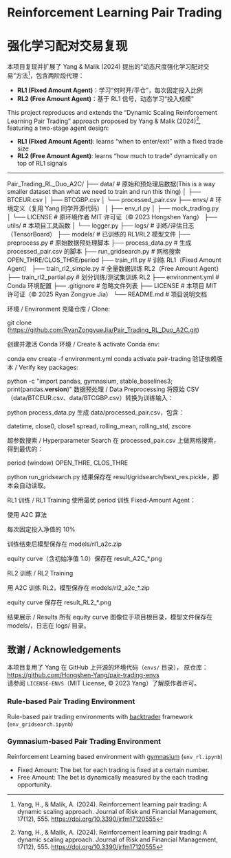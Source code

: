 # Reinforcement Learning Pair Trading
# 强化学习配对交易复现  

本项目复现并扩展了 Yang & Malik (2024) 提出的“动态尺度强化学习配对交易”方法[^1]，包含两阶段代理：  
- **RL1 (Fixed Amount Agent)**：学习“何时开/平仓”，每次固定投入比例  
- **RL2 (Free Amount Agent)**：基于 RL1 信号，动态学习“投入规模”  

This project reproduces and extends the “Dynamic Scaling Reinforcement Learning Pair Trading” approach proposed by Yang & Malik (2024)[^1], featuring a two-stage agent design:  
- **RL1 (Fixed Amount Agent)**: learns “when to enter/exit” with a fixed trade size  
- **RL2 (Free Amount Agent)**: learns “how much to trade” dynamically on top of RL1 signals  

---
Pair_Trading_RL_Duo_A2C/
├── data/                         # 原始和预处理后数据(This is a way smaller dataset than what we need to train and run this thing)
│   ├── BTCEUR.csv
│   ├── BTCGBP.csv
│   └── processed_pair.csv
├── envs/                         # 环境定义（复用 Yang 同学开源代码）
│   ├── env_rl.py
│   ├── mock_trading.py
│   └── LICENSE                   # 原环境作者 MIT 许可证（© 2023 Hongshen Yang）
├── utils/                        # 本项目工具函数
│   └── logger.py
├── logs/                         # 训练/评估日志（TensorBoard）
├── models/                       # 已训练的 RL1/RL2 模型文件
├── preprocess.py                 # 原始数据预处理脚本
├── process_data.py               # 生成 processed_pair.csv 的脚本
├── run_gridsearch.py             # 网格搜索 OPEN_THRE/CLOS_THRE/period
├── train_rl1.py                  # 训练 RL1（Fixed Amount Agent）
├── train_rl2_simple.py           # 全量数据训练 RL2（Free Amount Agent）
├── train_rl2_partial.py          # 划分训练/测试集训练 RL2
├── environment.yml               # Conda 环境配置
├── .gitignore                    # 忽略文件列表
├── LICENSE                       # 本项目 MIT 许可证（© 2025 Ryan Zongyue Jia）
└── README.md                     # 项目说明文档





环境 / Environment
克隆仓库 / Clone:

git clone (https://github.com/RyanZongyueJia/Pair_Trading_RL_Duo_A2C.git)

创建并激活 Conda 环境 / Create & activate Conda env:

conda env create -f environment.yml
conda activate pair-trading
验证依赖版本 / Verify key packages:


python -c "import pandas, gymnasium, stable_baselines3; print(pandas.__version__)"
数据预处理 / Data Preprocessing
将原始 CSV（data/BTCEUR.csv、data/BTCGBP.csv）转换为训练输入：

python process_data.py
生成 data/processed_pair.csv，包含：

datetime, close0, close1
spread, rolling_mean, rolling_std, zscore

超参数搜索 / Hyperparameter Search
在 processed_pair.csv 上做网格搜索，得到最优的：

period (window)
OPEN_THRE, CLOS_THRE

python run_gridsearch.py
结果保存在 result/gridsearch/best_res.pickle，脚本会自动读取。

RL1 训练 / RL1 Training
使用最优 period 训练 Fixed-Amount Agent：

使用 A2C 算法

每次固定投入净值的 10%

训练结束后模型保存在 models/rl1_a2c.zip

equity curve（含初始净值 1.0）保存在 result_A2C_*.png

RL2 训练 / RL2 Training

用 A2C 训练 RL2，模型保存在 models/rl2_a2c_*.zip

equity curve 保存在 result_RL2_*.png

结果展示 / Results
所有 equity curve 图像位于项目根目录，模型文件保存在 models/，日志在 logs/ 目录。



## 致谢 / Acknowledgements

本项目复用了 Yang 在 GitHub 上开源的环境代码（`envs/` 目录），
原仓库：https://github.com/Hongshen-Yang/pair-trading-envs  
请参阅 `LICENSE-ENVS`（MIT License, © 2023 Yang）了解原作者许可。


### Rule-based Pair Trading Environment
Rule-based pair trading environments with [backtrader](https://www.backtrader.com/) framework (`env_gridsearch.ipynb`)

### Gymnasium-based Pair Trading Environment
Reinforcement Learning based environment with [gymnasium](https://gymnasium.farama.org/index.html)  (`env_rl.ipynb`)
* Fixed Amount: The bet for each trading is fixed at a certain number.
* Free Amount: The bet is dynamically measured by the each trading opportunity.

[^1]: Yang, H., & Malik, A. (2024). Reinforcement learning pair trading: A dynamic scaling approach. Journal of Risk and Financial Management, 17(12), 555. https://doi.org/10.3390/jrfm17120555